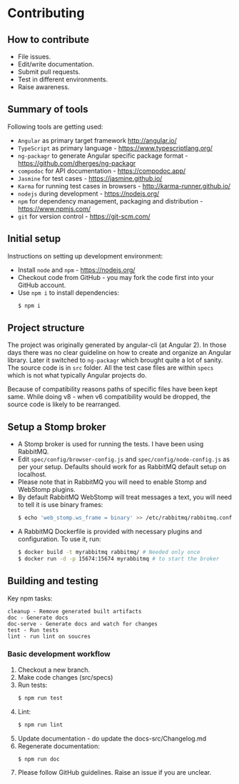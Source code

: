 # Contributing

## How to contribute

* File issues.
* Edit/write documentation.
* Submit pull requests.
* Test in different environments.
* Raise awareness.

## Summary of tools

Following tools are getting used:

* `Angular` as primary target framework http://angular.io/
* `TypeScript` as primary language - https://www.typescriptlang.org/
* `ng-packagr` to generate Angular specific package format - https://github.com/dherges/ng-packagr
* `compodoc` for API documentation - https://compodoc.app/
* `Jasmine` for test cases - https://jasmine.github.io/
* `Karma` for running test cases in browsers - http://karma-runner.github.io/
* `nodejs` during development - https://nodejs.org/
* `npm` for dependency management, packaging and distribution - https://www.npmjs.com/
* `git` for version control - https://git-scm.com/

## Initial setup

Instructions on setting up development environment:

* Install `node` and `npm` - https://nodejs.org/
* Checkout code from GitHub - you may fork the code first into your GitHub account.
* Use `npm i` to install dependencies:
    ```bash
    $ npm i
    ```

## Project structure

The project was originally generated by angular-cli (at Angular 2).
In those days there was no clear guideline on how to create and organize an
Angular library.
Later it switched to `ng-packagr` which brought quite a lot of sanity.
The source code is in `src` folder.
All the test case files are within `specs` which is not what typically Angular
projects do.

Because of compatibility reasons paths of specific files have been kept same.
While doing v8 - when v6 compatibility would be dropped, the source code is
likely to be rearranged.

## Setup a Stomp broker

* A Stomp broker is used for running the tests. I have been using RabbitMQ.
* Edit `spec/config/browser-config.js` and `spec/config/node-config.js` as per
  your setup. Defaults should work for as RabbitMQ default setup on localhost.
* Please note that in RabbitMQ you will need to enable Stomp and WebStomp plugins.
* By default RabbitMQ WebStomp will treat messages a text, you will need to tell
  it is use binary frames:
    ```bash
    $ echo 'web_stomp.ws_frame = binary' >> /etc/rabbitmq/rabbitmq.conf
    ```
* A RabbitMQ Dockerfile is provided with necessary plugins and configuration. To use it, run:
    ```bash
    $ docker build -t myrabbitmq rabbitmq/ # Needed only once
    $ docker run -d -p 15674:15674 myrabbitmq # to start the broker
    ```

## Building and testing

Key npm tasks:

```text
cleanup - Remove generated built artifacts
doc - Generate docs
doc-serve - Generate docs and watch for changes
test - Run tests
lint - run lint on soucres
```

### Basic development workflow

1. Checkout a new branch.
1. Make code changes (src/specs)
1. Run tests:
    ```bash
    $ npm run test
    ```
1. Lint:
    ```bash
    $ npm run lint
    ```
1. Update documentation - do update the docs-src/Changelog.md
1. Regenerate documentation:
    ```bash
    $ npm run doc
    ```
1. Please follow GitHub guidelines. Raise an issue if you are unclear.

